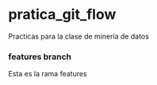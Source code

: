 # pratica_git_flow
Practicas para la clase de minería de datos

### features branch

Esta es la rama features